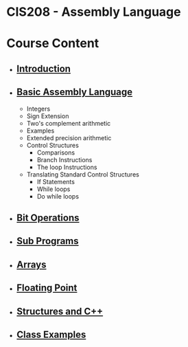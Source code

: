 # CIS208 - Assembly Language

# Course Content

-   ## [Introduction](introduction)

-   ## [Basic Assembly Language](basic_assembly_language)

    - Integers
    - Sign Extension
    - Two's complement arithmetic
    - Examples
    - Extended precision arithmetic
    - Control Structures
      - Comparisons
      - Branch Instructions
      - The loop Instructions
    - Translating Standard Control Structures
      - If Statements
      - While loops
      - Do while loops

-   ## [Bit Operations](bit_operations)
-   ## [Sub Programs](sub_programs)
-   ## [Arrays](arrays)
-   ## [Floating Point](floating_point)
-   ## [Structures and C++](structures_and_c_plus_plus)
-   ## [Class Examples](class_examples)
